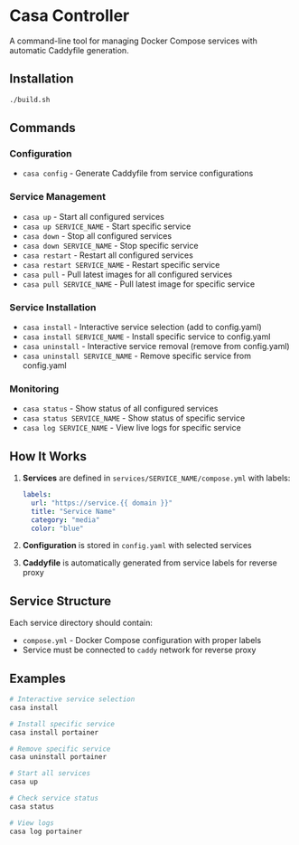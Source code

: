 # Casa Controller

A command-line tool for managing Docker Compose services with automatic Caddyfile generation.

## Installation

```bash
./build.sh
```

## Commands

### Configuration
- `casa config` - Generate Caddyfile from service configurations

### Service Management
- `casa up` - Start all configured services
- `casa up SERVICE_NAME` - Start specific service
- `casa down` - Stop all configured services  
- `casa down SERVICE_NAME` - Stop specific service
- `casa restart` - Restart all configured services
- `casa restart SERVICE_NAME` - Restart specific service
- `casa pull` - Pull latest images for all configured services
- `casa pull SERVICE_NAME` - Pull latest image for specific service

### Service Installation
- `casa install` - Interactive service selection (add to config.yaml)
- `casa install SERVICE_NAME` - Install specific service to config.yaml
- `casa uninstall` - Interactive service removal (remove from config.yaml)
- `casa uninstall SERVICE_NAME` - Remove specific service from config.yaml

### Monitoring
- `casa status` - Show status of all configured services
- `casa status SERVICE_NAME` - Show status of specific service
- `casa log SERVICE_NAME` - View live logs for specific service

## How It Works

1. **Services** are defined in `services/SERVICE_NAME/compose.yml` with labels:
   ```yaml
   labels:
     url: "https://service.{{ domain }}"
     title: "Service Name"
     category: "media"
     color: "blue"
   ```

2. **Configuration** is stored in `config.yaml` with selected services

3. **Caddyfile** is automatically generated from service labels for reverse proxy

## Service Structure

Each service directory should contain:
- `compose.yml` - Docker Compose configuration with proper labels
- Service must be connected to `caddy` network for reverse proxy

## Examples

```bash
# Interactive service selection
casa install

# Install specific service
casa install portainer

# Remove specific service
casa uninstall portainer

# Start all services
casa up

# Check service status
casa status

# View logs
casa log portainer
```
